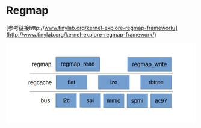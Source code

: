 # Regmap

[参考链接http://www.tinylab.org/kernel-explore-regmap-framework/](http://www.tinylab.org/kernel-explore-regmap-framework/)

![regmap](./regmap.png)
